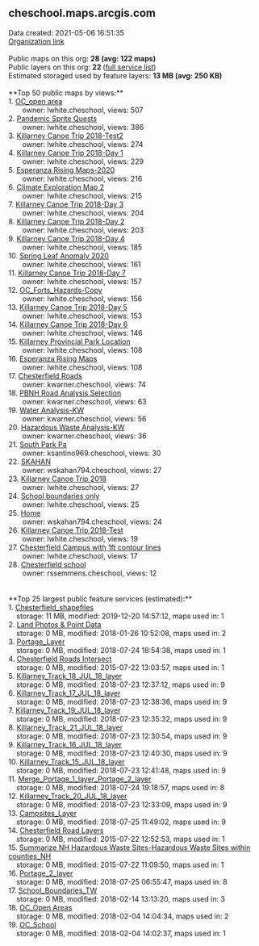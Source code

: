 <h2>cheschool.maps.arcgis.com</h2> Data created: 2021-05-06 16:51:35 <br /><a target='new' href='https://cheschool.maps.arcgis.com'>Organization link</a><br /><br />Public maps on this org: <b>28 (avg: 122 maps)</b><br />Public layers on this org: <b>22 </b>(<a target='new' href='https://services.arcgis.com/3La9lvlWtBvyHFsr/ArcGIS/rest/services'>full service list</a>)<br />Estimated storaged used by feature layers: <b>13 MB (avg: 250 KB)</b><br /><br />**Top 50 public maps by views:**<br />  1. <a target='new' href='https://www.arcgis.com/home/item.html?id=0c33182abf3d4489baf144ea27dd0988'>OC_open area</a> <br />  &nbsp;&nbsp;&nbsp;&nbsp; &nbsp;&nbsp;owner: lwhite.cheschool, views: 507<br />  2. <a target='new' href='https://www.arcgis.com/home/item.html?id=97ff3e35cc7f49e68aa457e077f37a6e'>Pandemic Sprite Quests</a> <br />  &nbsp;&nbsp;&nbsp;&nbsp; &nbsp;&nbsp;owner: lwhite.cheschool, views: 386<br />  3. <a target='new' href='https://www.arcgis.com/home/item.html?id=db19e09badf249f19334659b98c5d4a0'>Killarney Canoe Trip 2018-Test2</a> <br />  &nbsp;&nbsp;&nbsp;&nbsp; &nbsp;&nbsp;owner: lwhite.cheschool, views: 274<br />  4. <a target='new' href='https://www.arcgis.com/home/item.html?id=c5b2a076e7ee479da690343e55cad7fb'>Killarney Canoe Trip 2018-Day 1</a> <br />  &nbsp;&nbsp;&nbsp;&nbsp; &nbsp;&nbsp;owner: lwhite.cheschool, views: 229<br />  5. <a target='new' href='https://www.arcgis.com/home/item.html?id=93963e831b6749eab725e8bc5b55e542'>Esperanza Rising Maps-2020</a> <br />  &nbsp;&nbsp;&nbsp;&nbsp; &nbsp;&nbsp;owner: lwhite.cheschool, views: 216<br />  6. <a target='new' href='https://www.arcgis.com/home/item.html?id=990f39f58a50498ea9a7c22eced4007e'>Climate Exploration Map 2</a> <br />  &nbsp;&nbsp;&nbsp;&nbsp; &nbsp;&nbsp;owner: lwhite.cheschool, views: 215<br />  7. <a target='new' href='https://www.arcgis.com/home/item.html?id=74c98a75996f4cd1bcfbc813cff6c9f3'>Killarney Canoe Trip 2018-Day 3</a> <br />  &nbsp;&nbsp;&nbsp;&nbsp; &nbsp;&nbsp;owner: lwhite.cheschool, views: 204<br />  8. <a target='new' href='https://www.arcgis.com/home/item.html?id=8829ee17266e4be48686195614bfc973'>Killarney Canoe Trip 2018-Day 2</a> <br />  &nbsp;&nbsp;&nbsp;&nbsp; &nbsp;&nbsp;owner: lwhite.cheschool, views: 203<br />  9. <a target='new' href='https://www.arcgis.com/home/item.html?id=e18565f898204dc9b0192be15c03cb02'>Killarney Canoe Trip 2018-Day 4</a> <br />  &nbsp;&nbsp;&nbsp;&nbsp; &nbsp;&nbsp;owner: lwhite.cheschool, views: 185<br />  10. <a target='new' href='https://www.arcgis.com/home/item.html?id=6192641db07447e69e126fcaf7e0a43b'>Spring Leaf Anomaly 2020</a> <br />  &nbsp;&nbsp;&nbsp;&nbsp; &nbsp;&nbsp;owner: lwhite.cheschool, views: 161<br />  11. <a target='new' href='https://www.arcgis.com/home/item.html?id=61ba92f09f144526b08163154c91652f'>Killarney Canoe Trip 2018-Day 7</a> <br />  &nbsp;&nbsp;&nbsp;&nbsp; &nbsp;&nbsp;owner: lwhite.cheschool, views: 157<br />  12. <a target='new' href='https://www.arcgis.com/home/item.html?id=75bd51bfb06b493c865a08abeb1ec69b'>OC_Forts_Hazards-Copy</a> <br />  &nbsp;&nbsp;&nbsp;&nbsp; &nbsp;&nbsp;owner: lwhite.cheschool, views: 156<br />  13. <a target='new' href='https://www.arcgis.com/home/item.html?id=5741f87263eb47afb40fcb16d12d0e3b'>Killarney Canoe Trip 2018-Day 5</a> <br />  &nbsp;&nbsp;&nbsp;&nbsp; &nbsp;&nbsp;owner: lwhite.cheschool, views: 153<br />  14. <a target='new' href='https://www.arcgis.com/home/item.html?id=1e8eedf06e904485b104fbc17de47c00'>Killarney Canoe Trip 2018-Day 6</a> <br />  &nbsp;&nbsp;&nbsp;&nbsp; &nbsp;&nbsp;owner: lwhite.cheschool, views: 146<br />  15. <a target='new' href='https://www.arcgis.com/home/item.html?id=65c4693714eb4d00bf1ae4de0becc077'>Killarney Provincial Park Location</a> <br />  &nbsp;&nbsp;&nbsp;&nbsp; &nbsp;&nbsp;owner: lwhite.cheschool, views: 108<br />  16. <a target='new' href='https://www.arcgis.com/home/item.html?id=365d89cf59fc4ebbba5339ad07793b2b'>Esperanza Rising Maps</a> <br />  &nbsp;&nbsp;&nbsp;&nbsp; &nbsp;&nbsp;owner: lwhite.cheschool, views: 108<br />  17. <a target='new' href='https://www.arcgis.com/home/item.html?id=3cc6056f36e74061acbf9007e66a58fc'>Chesterfield Roads</a> <br />  &nbsp;&nbsp;&nbsp;&nbsp; &nbsp;&nbsp;owner: kwarner.cheschool, views: 74<br />  18. <a target='new' href='https://www.arcgis.com/home/item.html?id=fbe597e8492a43ed9c18a2adc6acd52e'>PBNH Road Analysis Selection</a> <br />  &nbsp;&nbsp;&nbsp;&nbsp; &nbsp;&nbsp;owner: kwarner.cheschool, views: 63<br />  19. <a target='new' href='https://www.arcgis.com/home/item.html?id=f80ad99b33e04316ae699097670797c5'>Water Analysis-KW</a> <br />  &nbsp;&nbsp;&nbsp;&nbsp; &nbsp;&nbsp;owner: kwarner.cheschool, views: 56<br />  20. <a target='new' href='https://www.arcgis.com/home/item.html?id=73e4065e5fb64462af4e112c3859be98'>Hazardous Waste Analysis-KW</a> <br />  &nbsp;&nbsp;&nbsp;&nbsp; &nbsp;&nbsp;owner: kwarner.cheschool, views: 36<br />  21. <a target='new' href='https://www.arcgis.com/home/item.html?id=14b2ae919b784226a43a3b84423c35e1'>South Park Pa</a> <br />  &nbsp;&nbsp;&nbsp;&nbsp; &nbsp;&nbsp;owner: ksantino969.cheschool, views: 30<br />  22. <a target='new' href='https://www.arcgis.com/home/item.html?id=21e34984f699458ba76d10d91c90ab78'>SKAHAN</a> <br />  &nbsp;&nbsp;&nbsp;&nbsp; &nbsp;&nbsp;owner: wskahan794.cheschool, views: 27<br />  23. <a target='new' href='https://www.arcgis.com/home/item.html?id=ae93171000aa412795dab3f1fe2f7fb3'>Killarney Canoe Trip 2018</a> <br />  &nbsp;&nbsp;&nbsp;&nbsp; &nbsp;&nbsp;owner: lwhite.cheschool, views: 27<br />  24. <a target='new' href='https://www.arcgis.com/home/item.html?id=db6260eeaccc4634886246220e70535d'>School boundaries only</a> <br />  &nbsp;&nbsp;&nbsp;&nbsp; &nbsp;&nbsp;owner: lwhite.cheschool, views: 25<br />  25. <a target='new' href='https://www.arcgis.com/home/item.html?id=8c08a5f19ffb493aa430caf6dce47ac9'>Home</a> <br />  &nbsp;&nbsp;&nbsp;&nbsp; &nbsp;&nbsp;owner: wskahan794.cheschool, views: 24<br />  26. <a target='new' href='https://www.arcgis.com/home/item.html?id=806844e21cc040c4a00ee4a2f4dfc075'>Killarney Canoe Trip 2018-Test</a> <br />  &nbsp;&nbsp;&nbsp;&nbsp; &nbsp;&nbsp;owner: lwhite.cheschool, views: 19<br />  27. <a target='new' href='https://www.arcgis.com/home/item.html?id=ec401d329e4a4c309de6184ce77c349b'>Chesterfield Campus with 1ft contour lines</a> <br />  &nbsp;&nbsp;&nbsp;&nbsp; &nbsp;&nbsp;owner: lwhite.cheschool, views: 17<br />  28. <a target='new' href='https://www.arcgis.com/home/item.html?id=8630c4b8523440aca2432bf10d61241d'>Chesterfield school</a> <br />  &nbsp;&nbsp;&nbsp;&nbsp; &nbsp;&nbsp;owner: rssemmens.cheschool, views: 12<br /><br /><br />**Top 25 largest public feature services (estimated):**<br /> 1. <a target='new' href='https://www.arcgis.com/home/item.html?id=e15577928b23444b96332c1fbded7218'>Chesterfield_shapefiles</a><br /> &nbsp;&nbsp;&nbsp;&nbsp;storage: 11 MB, modified: 2019-12-20 14:57:12, maps used in: 1<br /> 2. <a target='new' href='https://www.arcgis.com/home/item.html?id=58db4e17e77c40efa3108a30e224fa08'>Land Photos & Point Data</a><br /> &nbsp;&nbsp;&nbsp;&nbsp;storage: 0 MB, modified: 2018-01-26 10:52:08, maps used in: 2<br /> 3. <a target='new' href='https://www.arcgis.com/home/item.html?id=83962e7f4fb54bb5a9b38bea3837ec35'>Portage_Layer</a><br /> &nbsp;&nbsp;&nbsp;&nbsp;storage: 0 MB, modified: 2018-07-24 18:54:38, maps used in: 1<br /> 4. <a target='new' href='https://www.arcgis.com/home/item.html?id=691471f9b0c349f5920247d089fef4c1'>Chesterfield Roads Intersect</a><br /> &nbsp;&nbsp;&nbsp;&nbsp;storage: 0 MB, modified: 2015-07-22 13:03:57, maps used in: 1<br /> 5. <a target='new' href='https://www.arcgis.com/home/item.html?id=779c3c2a193a4d08acfe02a4ce2b0ae4'>Killarney_Track_18_JUL_18_layer</a><br /> &nbsp;&nbsp;&nbsp;&nbsp;storage: 0 MB, modified: 2018-07-23 12:37:12, maps used in: 9<br /> 6. <a target='new' href='https://www.arcgis.com/home/item.html?id=20d1c0efe94e4444a2f68ebdfa95841f'>Killarney_Track_17_JUL_18_layer</a><br /> &nbsp;&nbsp;&nbsp;&nbsp;storage: 0 MB, modified: 2018-07-23 12:38:36, maps used in: 9<br /> 7. <a target='new' href='https://www.arcgis.com/home/item.html?id=e1b0209a2d1a400d920fa74ed23603e7'>Killarney_Track_19_JUL_18_layer</a><br /> &nbsp;&nbsp;&nbsp;&nbsp;storage: 0 MB, modified: 2018-07-23 12:35:32, maps used in: 9<br /> 8. <a target='new' href='https://www.arcgis.com/home/item.html?id=96b57d1011e1427fbfaa4d711557ef2a'>Killarney_Track_21_JUL_18_layer</a><br /> &nbsp;&nbsp;&nbsp;&nbsp;storage: 0 MB, modified: 2018-07-23 12:30:54, maps used in: 9<br /> 9. <a target='new' href='https://www.arcgis.com/home/item.html?id=088c69c8fc194d9ba20116f461f63583'>Killarney_Track_16_JUL_18_layer</a><br /> &nbsp;&nbsp;&nbsp;&nbsp;storage: 0 MB, modified: 2018-07-23 12:40:30, maps used in: 9<br /> 10. <a target='new' href='https://www.arcgis.com/home/item.html?id=c28e2eb60cc0453088eb60ed1d4f12c5'>Killarney_Track_15_JUL_18_layer</a><br /> &nbsp;&nbsp;&nbsp;&nbsp;storage: 0 MB, modified: 2018-07-23 12:41:48, maps used in: 9<br /> 11. <a target='new' href='https://www.arcgis.com/home/item.html?id=6887a35bc46647298cd629c519ae7586'>Merge_Portage_1_layer_Portage_2_layer</a><br /> &nbsp;&nbsp;&nbsp;&nbsp;storage: 0 MB, modified: 2018-07-24 19:18:57, maps used in: 8<br /> 12. <a target='new' href='https://www.arcgis.com/home/item.html?id=858ea04002a84f0cbe7eeb221df7023f'>Killarney_Track_20_JUL_18_layer</a><br /> &nbsp;&nbsp;&nbsp;&nbsp;storage: 0 MB, modified: 2018-07-23 12:33:09, maps used in: 9<br /> 13. <a target='new' href='https://www.arcgis.com/home/item.html?id=e1abcdd1274947da834cac39461cc2cd'>Campsites_Layer</a><br /> &nbsp;&nbsp;&nbsp;&nbsp;storage: 0 MB, modified: 2018-07-25 11:49:02, maps used in: 9<br /> 14. <a target='new' href='https://www.arcgis.com/home/item.html?id=3a128927b02d43a1b63fc9ee299f2741'>Chesterfield Road Layers</a><br /> &nbsp;&nbsp;&nbsp;&nbsp;storage: 0 MB, modified: 2015-07-22 12:52:53, maps used in: 1<br /> 15. <a target='new' href='https://www.arcgis.com/home/item.html?id=fefddc1306ca48b1a2898a3ae8959a4c'>Summarize NH Hazardous Waste Sites-Hazardous Waste Sites within counties_NH</a><br /> &nbsp;&nbsp;&nbsp;&nbsp;storage: 0 MB, modified: 2015-07-22 11:09:50, maps used in: 1<br /> 16. <a target='new' href='https://www.arcgis.com/home/item.html?id=257b3eb5603445c89abb4e55ef6d73cf'>Portage_2_layer</a><br /> &nbsp;&nbsp;&nbsp;&nbsp;storage: 0 MB, modified: 2018-07-25 06:55:47, maps used in: 8<br /> 17. <a target='new' href='https://www.arcgis.com/home/item.html?id=35334cb5b3224c62bf6573cfb9c29651'>School_Boundaries_TW</a><br /> &nbsp;&nbsp;&nbsp;&nbsp;storage: 0 MB, modified: 2018-02-14 13:13:20, maps used in: 3<br /> 18. <a target='new' href='https://www.arcgis.com/home/item.html?id=971b6332804147eb808f25709a45f4fc'>OC_Open Areas</a><br /> &nbsp;&nbsp;&nbsp;&nbsp;storage: 0 MB, modified: 2018-02-04 14:04:34, maps used in: 2<br /> 19. <a target='new' href='https://www.arcgis.com/home/item.html?id=060dceb642c74fe2bb4fdaf1a067034b'>OC_School</a><br /> &nbsp;&nbsp;&nbsp;&nbsp;storage: 0 MB, modified: 2018-02-04 14:02:37, maps used in: 1<br />
